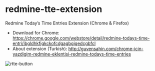 # redmine-tte-extension
Redmine Today’s Time Entries Extension (Chrome & Firefox)

- Download for Chrome: https://chrome.google.com/webstore/detail/redmine-todays-time-entri/ibgldhkfigkckofcdgagbgjgedcgbfcl
- About extension (Turkish): http://guvensahin.com/chrome-icin-yazdigim-redmine-eklentisi-redmine-todays-time-entries


![rtte-button](http://guvensahin.com/wp-content/uploads/2017/12/rtte_button.png)
